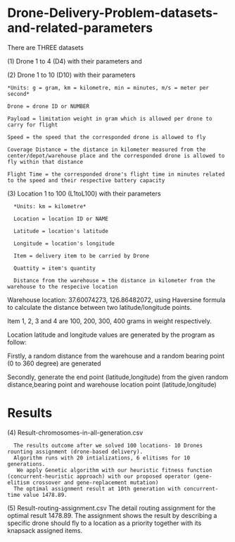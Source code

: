 # Drone-Delivery-Problem-datasets-and-related-parameters


There are THREE datasets 


(1) Drone 1 to 4 (D4) with their parameters and 

(2) Drone 1 to 10 (D10) with their parameters

    *Units: g = gram, km = kilometre, min = minutes, m/s = meter per second*

    Drone = drone ID or NUMBER

    Payload = limitation weight in gram which is allowed per drone to carry for flight

    Speed = the speed that the corresponded drone is allowed to fly

    Coverage Distance = the distance in kilometer measured from the center/depot/warehouse place and the corresponded drone is allowed to fly within that distance 

    Flight Time = the corresponded drone's flight time in minutes related to the speed and their respective battery capacity



(3) Location 1 to 100 (L1toL100) with their parameters

      *Units: km = kilometre*
      
      Location = location ID or NAME
      
      Latitude = location's latitude
      
      Longitude = location's longitude
      
      Item = delivery item to be carried by Drone
      
      Quattity = item's quantity
    
      Distance from the warehouse = the distance in kilometer from the warehouse to the respecive location
      
 Warehouse location: 37.60074273, 126.86482072, using Haversine formula to calculate the distance between two latitude/longitude points.
 
 Item 1, 2, 3 and 4 are 100, 200, 300, 400 grams in weight respectively.
 
 Location latitude and longitude values are generated by the program as follow:
 
 Firstly, a random distance from the warehouse and a random bearing point (0 to 360 degree) are generated
 
 Secondly, generate the end point (latitude,longitude) from the given random distance,bearing point and warehouse location point (latitude,longitude)
 
 # Results
 
 (4) Result-chromosomes-in-all-generation.csv
 
      The results outcome after we solved 100 locations- 10 Drones rounting assignment (drone-based delivery).
      Algorithm runs with 20 intializations, 6 elitisms for 10 generations.
       We apply Genetic algorithm with our heuristic fitness function (concurrent-heuristic approach) with our proposed operator (gene-elitism crossover and gene-replacement mutation)
      The optimal assignment result at 10th generation with concurrent-time value 1478.89.
      
 (5) Result-routing-assignment.csv
The detail routing assignment for the optimal result 1478.89.
The assignment shows the result by describing a specific drone should fly to a location as a priority together with its knapsack assigned items.
